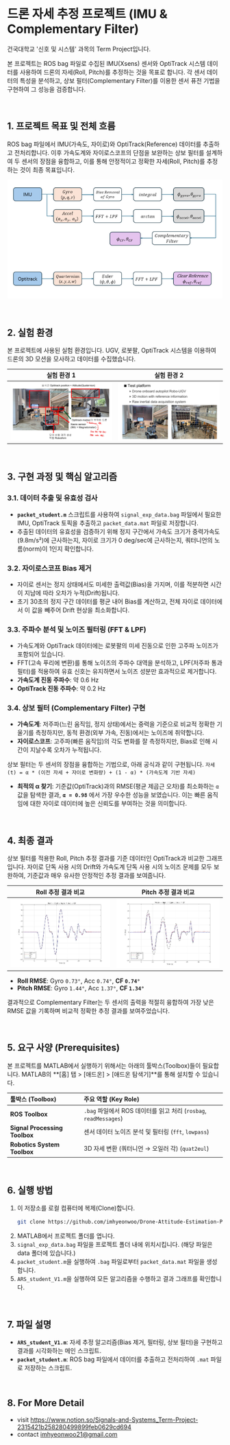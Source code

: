 # 드론 자세 추정 프로젝트 (IMU & Complementary Filter)

건국대학교 '신호 및 시스템' 과목의 Term Project입니다.

본 프로젝트는 ROS bag 파일로 수집된 IMU(Xsens) 센서와 OptiTrack 시스템 데이터를 사용하여 드론의 자세(Roll, Pitch)를 추정하는 것을 목표로 합니다. 각 센서 데이터의 특성을 분석하고, 상보 필터(Complementary Filter)를 이용한 센서 퓨전 기법을 구현하여 그 성능을 검증합니다.

<br>

## 1. 프로젝트 목표 및 전체 흐름

ROS bag 파일에서 IMU(가속도, 자이로)와 OptiTrack(Reference) 데이터를 추출하고 전처리합니다. 이후 가속도계와 자이로스코프의 단점을 보완하는 상보 필터를 설계하여 두 센서의 장점을 융합하고, 이를 통해 안정적이고 정확한 자세(Roll, Pitch)를 추정하는 것이 최종 목표입니다.

![Flowchart](https://raw.githubusercontent.com/imhyeonwoo/imhyeonwoo/main/assests/Konkuk/Signal%26System/flowchart.png)

<br>

## 2. 실험 환경

본 프로젝트에 사용된 실험 환경입니다. UGV, 로봇팔, OptiTrack 시스템을 이용하여 드론의 3D 모션을 모사하고 데이터를 수집했습니다.

| 실험 환경 1 | 실험 환경 2 |
| :---: | :---: |
| ![Environment1](https://raw.githubusercontent.com/imhyeonwoo/imhyeonwoo/main/assests/Konkuk/Signal%26System/Environment1.png) | ![Environment2](https://raw.githubusercontent.com/imhyeonwoo/imhyeonwoo/main/assests/Konkuk/Signal%26System/Environment2.png) |

<br>

## 3. 구현 과정 및 핵심 알고리즘

### 3.1. 데이터 추출 및 유효성 검사

-   **`packet_student.m`** 스크립트를 사용하여 `signal_exp_data.bag` 파일에서 필요한 IMU, OptiTrack 토픽을 추출하고 `packet_data.mat` 파일로 저장합니다.
-   추출된 데이터의 유효성을 검증하기 위해 정지 구간에서 가속도 크기가 중력가속도(9.8m/s²)에 근사하는지, 자이로 크기가 0 deg/sec에 근사하는지, 쿼터니언의 노름(norm)이 1인지 확인합니다.

### 3.2. 자이로스코프 Bias 제거

-   자이로 센서는 정지 상태에서도 미세한 출력값(Bias)을 가지며, 이를 적분하면 시간이 지남에 따라 오차가 누적(Drift)됩니다.
-   초기 30초의 정지 구간 데이터를 평균 내어 Bias를 계산하고, 전체 자이로 데이터에서 이 값을 빼주어 Drift 현상을 최소화합니다.

### 3.3. 주파수 분석 및 노이즈 필터링 (FFT & LPF)

-   가속도계와 OptiTrack 데이터에는 로봇팔의 미세 진동으로 인한 고주파 노이즈가 포함되어 있습니다.
-   FFT(고속 푸리에 변환)를 통해 노이즈의 주파수 대역을 분석하고, LPF(저주파 통과 필터)를 적용하여 유효 신호는 유지하면서 노이즈 성분만 효과적으로 제거합니다.
-   **가속도계 진동 주파수**: 약 0.6 Hz
-   **OptiTrack 진동 주파수**: 약 0.2 Hz

### 3.4. 상보 필터 (Complementary Filter) 구현

-   **가속도계**: 저주파(느린 움직임, 정지 상태)에서는 중력을 기준으로 비교적 정확한 기울기를 측정하지만, 동적 환경(외부 가속, 진동)에서는 노이즈에 취약합니다.
-   **자이로스코프**: 고주파(빠른 움직임)의 각도 변화를 잘 측정하지만, Bias로 인해 시간이 지날수록 오차가 누적됩니다.

상보 필터는 두 센서의 장점을 융합하는 기법으로, 아래 공식과 같이 구현됩니다.
`자세(t) = α * (이전 자세 + 자이로 변화량) + (1 - α) * (가속도계 기반 자세)`

-   **최적의 α 찾기**: 기준값(OptiTrack)과의 RMSE(평균 제곱근 오차)를 최소화하는 `α` 값을 탐색한 결과, **`α = 0.98`** 에서 가장 우수한 성능을 보였습니다. 이는 빠른 움직임에 대한 자이로 데이터에 높은 신뢰도를 부여하는 것을 의미합니다.

<br>

## 4. 최종 결과

상보 필터를 적용한 Roll, Pitch 추정 결과를 기준 데이터인 OptiTrack과 비교한 그래프입니다. 자이로 단독 사용 시의 Drift와 가속도계 단독 사용 시의 노이즈 문제를 모두 보완하여, 기준값과 매우 유사한 안정적인 추정 결과를 보여줍니다.

| Roll 추정 결과 비교 | Pitch 추정 결과 비교 |
| :---: | :---: |
| ![Result1](https://github.com/imhyeonwoo/imhyeonwoo/blob/main/assests/Konkuk/Signal%26System/roll.jpg) | ![Result2](https://github.com/imhyeonwoo/imhyeonwoo/blob/main/assests/Konkuk/Signal%26System/pitch.jpg) |

-   **Roll RMSE**: Gyro `0.73°`, Acc `0.74°`, **CF `0.74°`**
-   **Pitch RMSE**: Gyro `1.44°`, Acc `1.37°`, **CF `1.34°`**

결과적으로 Complementary Filter는 두 센서의 출력을 적절히 융합하여 가장 낮은 RMSE 값을 기록하며 비교적 정확한 추정 결과를 보여주었습니다.

<br>

## 5. 요구 사양 (Prerequisites)

본 프로젝트를 MATLAB에서 실행하기 위해서는 아래의 툴박스(Toolbox)들이 필요합니다. MATLAB의 **[홈] 탭 > [애드온] > [애드온 탐색기]**를 통해 설치할 수 있습니다.

| 툴박스 (Toolbox) | 주요 역할 (Key Role) |
| :--- | :--- |
| **ROS Toolbox** | `.bag` 파일에서 ROS 데이터를 읽고 처리 (`rosbag`, `readMessages`) |
| **Signal Processing Toolbox** | 센서 데이터 노이즈 분석 및 필터링 (`fft`, `lowpass`) |
| **Robotics System Toolbox** | 3D 자세 변환 (쿼터니언 → 오일러 각) (`quat2eul`) |

<br>

## 6. 실행 방법

1.  이 저장소를 로컬 컴퓨터에 복제(Clone)합니다.
    ```bash
    git clone https://github.com/imhyeonwoo/Drone-Attitude-Estimation-Project.git
    ```
2.  MATLAB에서 프로젝트 폴더를 엽니다.
3.  `signal_exp_data.bag` 파일을 프로젝트 폴더 내에 위치시킵니다. (해당 파일은 data 폴더에 있습니다.)
4.  `packet_student.m`을 실행하여 `.bag` 파일로부터 `packet_data.mat` 파일을 생성합니다.
5.  `ARS_student_V1.m`을 실행하여 모든 알고리즘을 수행하고 결과 그래프를 확인합니다.

<br>

## 7. 파일 설명

-   **`ARS_student_V1.m`**: 자세 추정 알고리즘(Bias 제거, 필터링, 상보 필터)을 구현하고 결과를 시각화하는 메인 스크립트.
-   **`packet_student.m`**: ROS bag 파일에서 데이터를 추출하고 전처리하여 `.mat` 파일로 저장하는 스크립트.

<br>

## 8. For More Detail

-   visit https://www.notion.so/Signals-and-Systems_Term-Project-2315421b258280499899feb0629cd694
-   contact imhyeonwoo21@gmail.com
